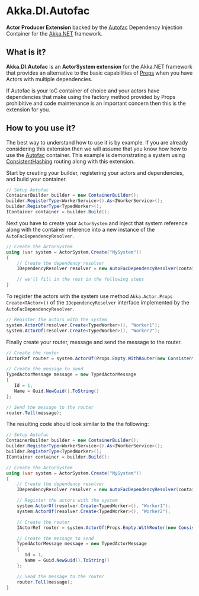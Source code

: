 # Akka.DI.Autofac

**Actor Producer Extension** backed by the [Autofac](https://github.com/autofac/Autofac) Dependency Injection Container for the [Akka.NET](https://github.com/akkadotnet/akka.net) framework.

## What is it?

**Akka.DI.Autofac** is an **ActorSystem extension** for the Akka.NET framework that provides an alternative to the basic capabilities of [Props](http://getakka.net/docs/Props) when you have Actors with multiple dependencies.  

If Autofac is your IoC container of choice and your actors have dependencies that make using the factory method provided by Props prohibitive  and code maintenance is an important concern then this is the extension for you.

## How to you use it?

The best way to understand how to use it is by example. If you are already considering this extension then we will assume that you know how how to use the [Autofac](https://github.com/autofac/Autofac) container. This example is demonstrating a system using [ConsistentHashing](http://getakka.net/docs/working-with-actors/Routers#consistenthashing) routing along with this extension.

Start by creating your builder, registering your actors and dependencies, and build your container.

```csharp
// Setup Autofac
ContainerBuilder builder = new ContainerBuilder();
builder.RegisterType<WorkerService>().As<IWorkerService>();
builder.RegisterType<TypedWorker>();
IContainer container = builder.Build();
```

Next you have to create your ```ActorSystem``` and inject that system reference along with the container reference into a new instance of the ```AutoFacDependencyResolver```.

```csharp
// Create the ActorSystem
using (var system = ActorSystem.Create("MySystem"))
{
    // Create the dependency resolver
    IDependencyResolver resolver = new AutoFacDependencyResolver(container, system);

    // we'll fill in the rest in the following steps
}
```

To register the actors with the system use method ```Akka.Actor.Props Create<TActor>()``` of the  ```IDependencyResolver``` interface implemented by the ```AutoFacDependencyResolver```.

```csharp
// Register the actors with the system
system.ActorOf(resolver.Create<TypedWorker>(), "Worker1");
system.ActorOf(resolver.Create<TypedWorker>(), "Worker2");
```

Finally create your router, message and send the message to the router.

```csharp
// Create the router
IActorRef router = system.ActorOf(Props.Empty.WithRouter(new ConsistentHashingGroup(config)));

// Create the message to send
TypedActorMessage message = new TypedActorMessage
{
   Id = 1,
   Name = Guid.NewGuid().ToString()
};

// Send the message to the router
router.Tell(message);
```

The resulting code should look similar to the the following:

```csharp
// Setup Autofac
ContainerBuilder builder = new ContainerBuilder();
builder.RegisterType<WorkerService>().As<IWorkerService>();
builder.RegisterType<TypedWorker>();
IContainer container = builder.Build();

// Create the ActorSystem
using (var system = ActorSystem.Create("MySystem"))
{
    // Create the dependency resolver
    IDependencyResolver resolver = new AutoFacDependencyResolver(container, system);

    // Register the actors with the system
    system.ActorOf(resolver.Create<TypedWorker>(), "Worker1");
    system.ActorOf(resolver.Create<TypedWorker>(), "Worker2");

    // Create the router
    IActorRef router = system.ActorOf(Props.Empty.WithRouter(new ConsistentHashingGroup(config)));

    // Create the message to send
    TypedActorMessage message = new TypedActorMessage
    {
       Id = 1,
       Name = Guid.NewGuid().ToString()
    };

    // Send the message to the router
    router.Tell(message);
}
```